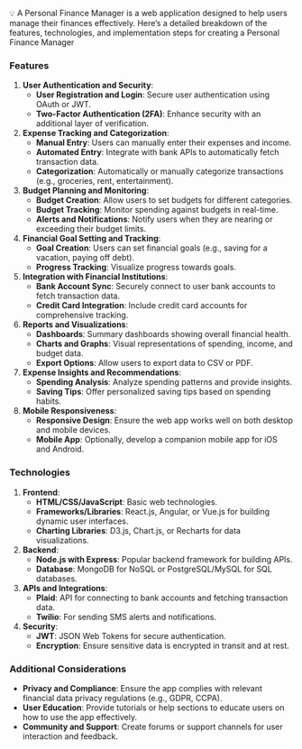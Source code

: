 
💡 A Personal Finance Manager is a web application designed to help users manage their finances effectively. Here’s a detailed breakdown of the features, technologies, and implementation steps for creating a Personal Finance Manager

</aside>

### Features

1. **User Authentication and Security**:
    - **User Registration and Login**: Secure user authentication using OAuth or JWT.
    - **Two-Factor Authentication (2FA)**: Enhance security with an additional layer of verification.
2. **Expense Tracking and Categorization**:
    - **Manual Entry**: Users can manually enter their expenses and income.
    - **Automated Entry**: Integrate with bank APIs to automatically fetch transaction data.
    - **Categorization**: Automatically or manually categorize transactions (e.g., groceries, rent, entertainment).
3. **Budget Planning and Monitoring**:
    - **Budget Creation**: Allow users to set budgets for different categories.
    - **Budget Tracking**: Monitor spending against budgets in real-time.
    - **Alerts and Notifications**: Notify users when they are nearing or exceeding their budget limits.
4. **Financial Goal Setting and Tracking**:
    - **Goal Creation**: Users can set financial goals (e.g., saving for a vacation, paying off debt).
    - **Progress Tracking**: Visualize progress towards goals.
5. **Integration with Financial Institutions**:
    - **Bank Account Sync**: Securely connect to user bank accounts to fetch transaction data.
    - **Credit Card Integration**: Include credit card accounts for comprehensive tracking.
6. **Reports and Visualizations**:
    - **Dashboards**: Summary dashboards showing overall financial health.
    - **Charts and Graphs**: Visual representations of spending, income, and budget data.
    - **Export Options**: Allow users to export data to CSV or PDF.
7. **Expense Insights and Recommendations**:
    - **Spending Analysis**: Analyze spending patterns and provide insights.
    - **Saving Tips**: Offer personalized saving tips based on spending habits.
8. **Mobile Responsiveness**:
    - **Responsive Design**: Ensure the web app works well on both desktop and mobile devices.
    - **Mobile App**: Optionally, develop a companion mobile app for iOS and Android.

### Technologies

1. **Frontend**:
    - **HTML/CSS/JavaScript**: Basic web technologies.
    - **Frameworks/Libraries**: React.js, Angular, or Vue.js for building dynamic user interfaces.
    - **Charting Libraries**: D3.js, Chart.js, or Recharts for data visualizations.
2. **Backend**:
    - **Node.js with Express**: Popular backend framework for building APIs.
    - **Database**: MongoDB for NoSQL or PostgreSQL/MySQL for SQL databases.
3. **APIs and Integrations**:
    - **Plaid**: API for connecting to bank accounts and fetching transaction data.
    - **Twilio**: For sending SMS alerts and notifications.
4. **Security**:
    - **JWT**: JSON Web Tokens for secure authentication.
    - **Encryption**: Ensure sensitive data is encrypted in transit and at rest.


### Additional Considerations

- **Privacy and Compliance**: Ensure the app complies with relevant financial data privacy regulations (e.g., GDPR, CCPA).
- **User Education**: Provide tutorials or help sections to educate users on how to use the app effectively.
- **Community and Support**: Create forums or support channels for user interaction and feedback.
